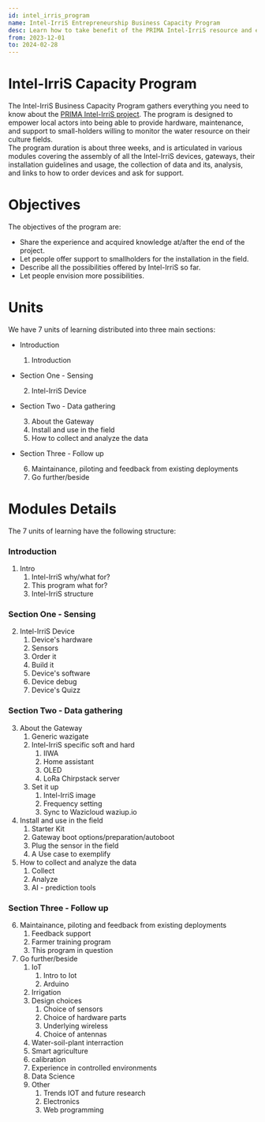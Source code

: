 ```yaml
---
id: intel_irris_program
name: Intel-IrriS Entrepreneurship Business Capacity Program
desc: Learn how to take benefit of the PRIMA Intel-IrriS resource and experience in your smart irrigation solution!
from: 2023-12-01
to: 2024-02-28
---
```


# Intel-IrriS Capacity Program

The Intel-IrriS Business Capacity Program gathers everything you need to know about the [PRIMA Intel-IrriS project](https://intel-irris.eu/).
The program is designed to empower local actors into being able to provide hardware, maintenance, and support to small-holders willing to monitor the water resource on their culture fields.  
The program duration is about three weeks, and is articulated in various modules covering the assembly of all the Intel-IrriS devices, gateways, their installation guidelines and usage, the collection of data and its, analysis, and links to how to order devices and ask for support.



# Objectives

The objectives of the program are:
- Share the experience and acquired knowledge at/after the end of the project.
- Let people offer support to smallholders for the installation in the field.
- Describe all the possibilities offered by Intel-IrriS so far.
- Let people envision more possibilities.


Units
=====
We have 7 units of learning distributed into three main sections:

* Introduction

  1. Introduction

* Section One - Sensing

  2. Intel-IrriS Device

* Section Two - Data gathering

  3. About the Gateway
  4. Install and use in the field
  5. How to collect and analyze the data

* Section Three - Follow up

  6. Maintainance, piloting and feedback from existing deployments
  7. Go further/beside

Modules Details 
===============
The 7 units of learning have the following structure:
### Introduction
1. Intro
   1. Intel-IrriS why/what for?
   2. This program what for?
   3. Intel-IrriS structure
### Section One - Sensing
2. Intel-IrriS Device
   1. Device's hardware
   2. Sensors
   3. Order it   
   4. Build it
   5. Device's software
   6. Device debug
   7. Device's Quizz
### Section Two - Data gathering
3. About the Gateway
   1. Generic wazigate
   2. Intel-IrriS specific soft and hard
      1. IIWA
      2. Home assistant
      3. OLED
      4. LoRa Chirpstack server
   3. Set it up
   	  1. Intel-IrriS image
   	  2. Frequency setting
   	  3. Sync to Wazicloud waziup.io
4. Install and use in the field
   1. Starter Kit
   2. Gateway boot options/preparation/autoboot
   3. Plug the sensor in the field
   4. A Use case to exemplify
5. How to collect and analyze the data
   1. Collect
   2. Analyze
   3. AI - prediction tools
### Section Three - Follow up
6. Maintainance, piloting and feedback from existing deployments
   1. Feedback support
   2. Farmer training program
   3. This program in question
7. Go further/beside
   1. IoT
      1. Intro to Iot
      2. Arduino
   2. Irrigation
   3. Design choices
      1. Choice of sensors
      2. Choice of hardware parts
      3. Underlying wireless
      4. Choice of antennas
   4. Water-soil-plant interraction
   5. Smart agriculture
   6. calibration
   7. Experience in controlled environments
   8. Data Science
   9. Other
      1. Trends IOT and future research
      2. Electronics
      3. Web programming
      


